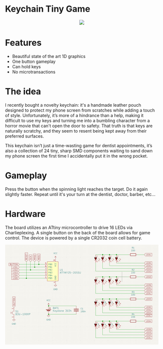 # Keychain Tiny Game

<p align="center">
  <img src="img/gameplay.gif" width="300" />
</p>

# Features
- Beautiful state of the art 1D graphics
- One button gameplay
- Can hold keys
- No microtransactions

# The idea
I recently bought a novelty keychain: it's a handmade leather pouch designed to protect my phone screen from scratches while adding a touch of style. Unfortunately, it’s more of a hindrance than a help, making it difficult to use my keys and turning me into a bumbling character from a horror movie that can't open the door to safety. That truth is that keys are naturally scratchy, and they seem to resent being kept away from their preferred surfaces. 

This keychain isn’t just a time-wasting game for dentist appointments, it’s also a collection of 24 tiny, sharp SMD components waiting to sand down my phone screen the first time I accidentally put it in the wrong pocket.

# Gameplay
Press the button when the spinning light reaches the target. Do it again slightly faster. Repeat until it's your turn at the dentist, doctor, barber, etc...

# Hardware
The board utilizes an ATtiny microcontroller to drive 16 LEDs via Charlieplexing. A single button on the back of the board allows for game control. The device is powered by a single CR2032 coin cell battery.

<p align="center">
  <img src="img/circuit.png" width="600" />
</p>
